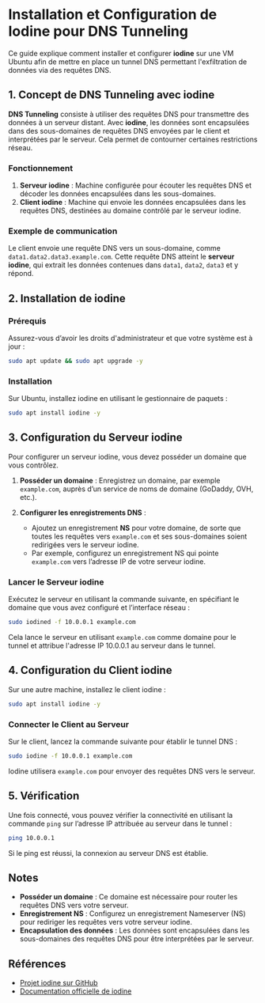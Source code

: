# Installation et Configuration de Iodine pour DNS Tunneling

Ce guide explique comment installer et configurer **iodine** sur une VM Ubuntu afin de mettre en place un tunnel DNS permettant l'exfiltration de données via des requêtes DNS.

## 1. Concept de DNS Tunneling avec iodine

**DNS Tunneling** consiste à utiliser des requêtes DNS pour transmettre des données à un serveur distant. Avec **iodine**, les données sont encapsulées dans des sous-domaines de requêtes DNS envoyées par le client et interprétées par le serveur. Cela permet de contourner certaines restrictions réseau.

### Fonctionnement

1. **Serveur iodine** : Machine configurée pour écouter les requêtes DNS et décoder les données encapsulées dans les sous-domaines.
2. **Client iodine** : Machine qui envoie les données encapsulées dans les requêtes DNS, destinées au domaine contrôlé par le serveur iodine.

### Exemple de communication

Le client envoie une requête DNS vers un sous-domaine, comme `data1.data2.data3.example.com`. Cette requête DNS atteint le **serveur iodine**, qui extrait les données contenues dans `data1`, `data2`, `data3` et y répond.

## 2. Installation de iodine

### Prérequis

Assurez-vous d’avoir les droits d'administrateur et que votre système est à jour :

```bash
sudo apt update && sudo apt upgrade -y
```

### Installation

Sur Ubuntu, installez iodine en utilisant le gestionnaire de paquets :

```bash
sudo apt install iodine -y
```

## 3. Configuration du Serveur iodine

Pour configurer un serveur iodine, vous devez posséder un domaine que vous contrôlez.

1. **Posséder un domaine** : Enregistrez un domaine, par exemple `example.com`, auprès d’un service de noms de domaine (GoDaddy, OVH, etc.).

2. **Configurer les enregistrements DNS** :
   - Ajoutez un enregistrement **NS** pour votre domaine, de sorte que toutes les requêtes vers `example.com` et ses sous-domaines soient redirigées vers le serveur iodine.
   - Par exemple, configurez un enregistrement NS qui pointe `example.com` vers l’adresse IP de votre serveur iodine.

### Lancer le Serveur iodine

Exécutez le serveur en utilisant la commande suivante, en spécifiant le domaine que vous avez configuré et l’interface réseau :

```bash
sudo iodined -f 10.0.0.1 example.com
```

Cela lance le serveur en utilisant `example.com` comme domaine pour le tunnel et attribue l'adresse IP 10.0.0.1 au serveur dans le tunnel.

## 4. Configuration du Client iodine

Sur une autre machine, installez le client iodine :

```bash
sudo apt install iodine -y
```

### Connecter le Client au Serveur

Sur le client, lancez la commande suivante pour établir le tunnel DNS :

```bash
sudo iodine -f 10.0.0.1 example.com
```

Iodine utilisera `example.com` pour envoyer des requêtes DNS vers le serveur. 

## 5. Vérification

Une fois connecté, vous pouvez vérifier la connectivité en utilisant la commande `ping` sur l’adresse IP attribuée au serveur dans le tunnel :

```bash
ping 10.0.0.1
```

Si le ping est réussi, la connexion au serveur DNS est établie.

## Notes

- **Posséder un domaine** : Ce domaine est nécessaire pour router les requêtes DNS vers votre serveur.
- **Enregistrement NS** : Configurez un enregistrement Nameserver (NS) pour rediriger les requêtes vers votre serveur iodine.
- **Encapsulation des données** : Les données sont encapsulées dans les sous-domaines des requêtes DNS pour être interprétées par le serveur.

## Références

- [Projet iodine sur GitHub](https://github.com/yarrick/iodine)
- [Documentation officielle de iodine](https://code.kryo.se/iodine/)

```
